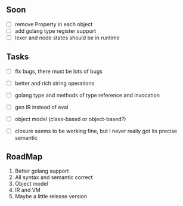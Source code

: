 ## Soon

* [ ] remove Property in each object
* [ ] add golang type register support
* [ ] lexer and node states should be in runtime

## Tasks

* [ ] fix bugs, there must be lots of bugs
* [ ] better and rich string operations
* [ ] golang type and methods of type reference and invocation
* [ ] gen IR instead of eval
* [ ] object model (class-based or object-based?)
* [ ] closure seems to be working fine, but I never really got its precise semantic


## RoadMap

1. Better golang support
2. All syntax and semantic correct
3. Object model
4. IR and VM
5. Maybe a little release version
